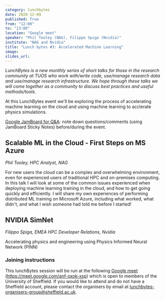 ```yaml
---
category: lunchbytes
date: 2020-12-09
published: True
from: "12:00"
to: "13:00"
location: "Google meet"
speaker: "Phil Tooley (NAG), Filippo Spiga (Nvidia)"
institute: "NAG and Nvidia"
title: "Lunch bytes #3: Accelerated Machine Learning"
image:
slides_url:
---
```


*LunchBytes is a new monthly series of short talks for those in the research community at TUOS who work with/write code, use/manage research data and use/manage research infrastructure. We hope through these talks we will come together as a community to discuss best practices and useful methods/tools.*

At this LunchBytes event we'll be exploring the process of accelerating machine learning on the cloud and using machine learning to acclerate physics simulations.

[Google JamBoard for Q&A](https://jamboard.google.com/d/1KZ1opLyLQ194sv1ZI0RV-0cr7J16XAVAMNYpkBtpX5w/viewer?f=0): note down questions/comments (using JamBoard Sticky Notes) before/during the event. 


## Scalable ML in the Cloud - First Steps on MS Azure 

*Phil Tooley, HPC Analyst, NAG*

For new users the cloud can be a complex and overwhelming environment, even for experienced users of traditional HPC and on-premises computing. In this talk I will look at some of the common issues experienced when deploying machine learning training in the cloud, and how to get going quickly and efficiently. I will share my own experiences of performing distributed ML training on Microsoft Azure, including what worked, what didn't, and what I wish someone had told me before I started!


## NVIDIA SimNet

*Filippo Spiga, EMEA HPC Developer Relations, Nvidia*

Accelerating physics and engineering using Physics Informed Neural Network (PINN)




### Joining instructions
This lunchBytes session will be run at the following <a href="https://meet.google.com/anf-oxok-xsp" target="_blank">Google meet</a> (https://meet.google.com/anf-oxok-xsp) which is open to members of the University of Sheffield. If you would like to attend and do not have a Sheffield account, please contact the organisers by email at [lunchbytes-organisers-group@sheffield.ac.uk](mailto:lunchbytes-organisers-group@sheffield.ac.uk).

 

